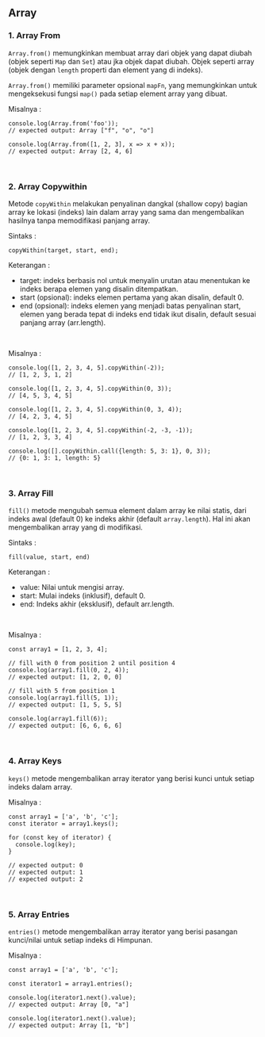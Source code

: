 ## Array

### 1. Array From

`Array.from()` memungkinkan membuat array dari objek yang dapat diubah (objek seperti `Map` dan `Set`) atau jka objek dapat diubah. Objek seperti array (objek dengan `length` properti dan element yang di indeks).

`Array.from()` memiliki parameter opsional `mapFn`, yang memungkinkan untuk mengeksekusi fungsi `map()` pada setiap element array yang dibuat.

Misalnya :

```
console.log(Array.from('foo'));
// expected output: Array ["f", "o", "o"]

console.log(Array.from([1, 2, 3], x => x + x));
// expected output: Array [2, 4, 6]
```

<br />

### 2. Array Copywithin

Metode `copyWithin` melakukan penyalinan dangkal (shallow copy) bagian array ke lokasi (indeks) lain dalam array yang sama dan mengembalikan hasilnya tanpa memodifikasi panjang array.

Sintaks :

```
copyWithin(target, start, end);
```

Keterangan :

- target: indeks berbasis nol untuk menyalin urutan atau menentukan ke indeks berapa elemen yang disalin ditempatkan.
- start (opsional): indeks elemen pertama yang akan disalin, default 0.
- end (opsional): indeks elemen yang menjadi batas penyalinan start, elemen yang berada tepat di indeks end tidak ikut disalin, default sesuai panjang array (arr.length).

<br />

Misalnya :

```
console.log([1, 2, 3, 4, 5].copyWithin(-2));
// [1, 2, 3, 1, 2]

console.log([1, 2, 3, 4, 5].copyWithin(0, 3));
// [4, 5, 3, 4, 5]

console.log([1, 2, 3, 4, 5].copyWithin(0, 3, 4));
// [4, 2, 3, 4, 5]

console.log([1, 2, 3, 4, 5].copyWithin(-2, -3, -1));
// [1, 2, 3, 3, 4]

console.log([].copyWithin.call({length: 5, 3: 1}, 0, 3));
// {0: 1, 3: 1, length: 5}

```

<br />

### 3. Array Fill

`fill()` metode mengubah semua element dalam array ke nilai statis, dari indeks awal (default 0) ke indeks akhir (default `array.length`). Hal ini akan mengembalikan array yang di modifikasi.

Sintaks :

```
fill(value, start, end)
```

Keterangan :

- value: Nilai untuk mengisi array.
- start: Mulai indeks (inklusif), default 0.
- end: Indeks akhir (eksklusif), default arr.length.

<br />

Misalnya :

```
const array1 = [1, 2, 3, 4];

// fill with 0 from position 2 until position 4
console.log(array1.fill(0, 2, 4));
// expected output: [1, 2, 0, 0]

// fill with 5 from position 1
console.log(array1.fill(5, 1));
// expected output: [1, 5, 5, 5]

console.log(array1.fill(6));
// expected output: [6, 6, 6, 6]
```

<br />

### 4. Array Keys

`keys()` metode mengembalikan array iterator yang berisi kunci untuk setiap indeks dalam array.

Misalnya :

```
const array1 = ['a', 'b', 'c'];
const iterator = array1.keys();

for (const key of iterator) {
  console.log(key);
}

// expected output: 0
// expected output: 1
// expected output: 2
```

<br />

### 5. Array Entries

`entries()` metode mengembalikan array iterator yang berisi pasangan kunci/nilai untuk setiap indeks di Himpunan.

Misalnya :

```
const array1 = ['a', 'b', 'c'];

const iterator1 = array1.entries();

console.log(iterator1.next().value);
// expected output: Array [0, "a"]

console.log(iterator1.next().value);
// expected output: Array [1, "b"]
```
